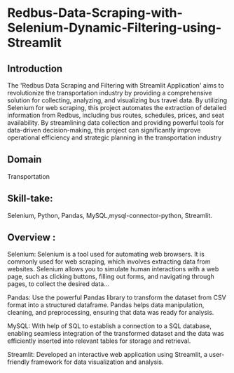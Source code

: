 # Redbus-Data-Scraping-with-Selenium-Dynamic-Filtering-using-Streamlit
## Introduction 
The 'Redbus Data Scraping and Filtering with Streamlit Application' aims to revolutionize the transportation industry by providing a comprehensive solution for collecting, analyzing, and visualizing bus travel data. By utilizing Selenium for web scraping, this project automates the extraction of detailed information from Redbus, including bus routes, schedules, prices, and seat availability. By streamlining data collection and providing powerful tools for data-driven decision-making, this project can significantly improve operational efficiency and strategic planning in the transportation industry
## Domain 
Transportation
## Skill-take:  
Selenium, Python, Pandas, MySQL,mysql-connector-python, Streamlit.
## Overview :
Selenium: Selenium is a tool used for automating web browsers. It is commonly used for web scraping, which involves extracting data from websites. Selenium allows you to simulate human interactions with a web page, such as clicking buttons, filling out forms, and navigating through pages, to collect the desired data...

Pandas: Use the powerful Pandas library to transform the dataset from CSV format into a structured dataframe. Pandas helps data manipulation, cleaning, and preprocessing, ensuring that data was ready for analysis.

MySQL: With help of SQL to establish a connection to a SQL database, enabling seamless integration of the transformed dataset and the data was efficiently inserted into relevant tables for storage and retrieval.

Streamlit: Developed an interactive web application using Streamlit, a user-friendly framework for data visualization and analysis.

